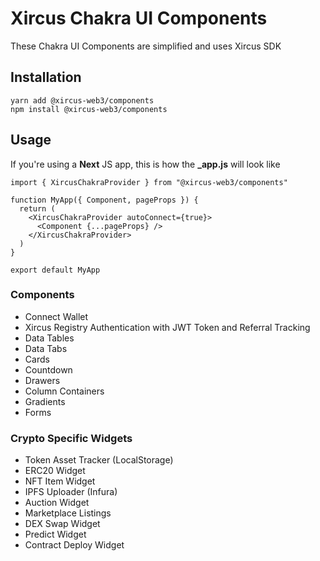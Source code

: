 # Xircus Chakra UI Components

These Chakra UI Components are simplified and uses Xircus SDK

## Installation
```
yarn add @xircus-web3/components
npm install @xircus-web3/components
```

## Usage
If you're using a **Next** JS app, this is how the **_app.js** will look like
```
import { XircusChakraProvider } from "@xircus-web3/components"

function MyApp({ Component, pageProps }) {
  return (
    <XircusChakraProvider autoConnect={true}>
      <Component {...pageProps} />
    </XircusChakraProvider>
  )
}

export default MyApp
```

### Components
- Connect Wallet
- Xircus Registry Authentication with JWT Token and Referral Tracking
- Data Tables
- Data Tabs
- Cards
- Countdown
- Drawers
- Column Containers
- Gradients
- Forms

### Crypto Specific Widgets
- Token Asset Tracker (LocalStorage)
- ERC20 Widget
- NFT Item Widget
- IPFS Uploader (Infura)
- Auction Widget
- Marketplace Listings
- DEX Swap Widget
- Predict Widget
- Contract Deploy Widget
